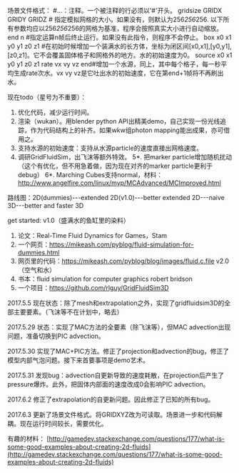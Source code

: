 ﻿场景文件格式：
#...：注释。一个被注释的行必须以'#'开头。
gridsize GRIDX GRIDY GRIDZ # 指定模拟网格的大小。如果没有，则默认为256*256*256. 以下所有参数均应以256*256*256的网格为基准，程序会按照真实大小进行自动缩放。
end n #指定运算n帧后终止运行。如果没有此指令，则程序不会停止。
box x0 x1 y0 y1 z0 z1 #在初始时候增加一个装满水的长方体，坐标为闭区间[x0,x1],[y0,y1],[z0,z1]。它不会覆盖固体格子和网格外的地方。水的初始速度为0。
source x0 x1 y0 y1 z0 z1 rate vx vy vz end#增加一个水源，同上，其中每个格子，每一秒平均生成rate次水。vx vy vz是它吐出水的初始速度，它在第end+1帧将不再刷出水。

现在todo（星号为不重要）：
1. 优化代码，减少运行时间。
2. 渲染（wukan）。用blender python API出精美demo，自己实现一份光线追踪，作为代码结构上的补齐。如果wkw组photon mapping能出成果，亦可借用之。
3. 支持水源的初始速度：支持从水源particle的速度直接出网格速度。
4. 调研GridFluidSim，出飞沫等额外特效。
5*. 把marker particle增加随机扰动（这个有优化，但不用急着做，因为现在对齐的marker particle更利于debug）
6*. Marching Cubes支持normal，材料：http://www.angelfire.com/linux/myp/MCAdvanced/MCImproved.html

路线图：2D(dummies)---extended 2D(v1.0)---better extended 2D---naive 3D---better and faster 3D

get started:
v1.0（盛满水的鱼缸里的染料）
1. 论文：Real-Time Fluid Dynamics for Games，Stam
2. 一个网页：https://mikeash.com/pyblog/fluid-simulation-for-dummies.html
3. 网页里的代码：https://mikeash.com/pyblog/blog/images/fluid.c.file
v2.0（空气和水）
1. 书本：fluid simulation for computer graphics robert bridson
2. 一个项目：https://github.com/rlguy/GridFluidSim3D

2017.5.5
现在状态：除了mesh和extrapolation之外，实现了gridfluidsim3D的全部主要要素。（飞沫等不在计划中，略去）

2017.5.29
状态：实现了MAC方法的全要素（除飞沫等），但MAC advection出现问题，准备切换到PIC advection。

2017.5.30
实现了MAC+PIC方法。修正了projection和advection的bug，修正了模型内部气泡问题。接下来首要事项是demo艺术。

2017.5.31
发现bug：advection自更新导致的速度耗散，在projection后产生了pressure爆炸。此外，把固体内部面的速度改成0会影响PIC advection。

2017.6.2
修正了extrapolation的自更新问题。因此修正了已知的所有bug。

2017.6.3
更新了场景文件格式。将GRIDXYZ改为可读取。场景进一步和代码解耦。现在运行时间较长，需要优化。

有趣的材料： [http://gamedev.stackexchange.com/questions/177/what-is-some-good-examples-about-creating-2d-fluids](http://gamedev.stackexchange.com/questions/177/what-is-some-good-examples-about-creating-2d-fluids)